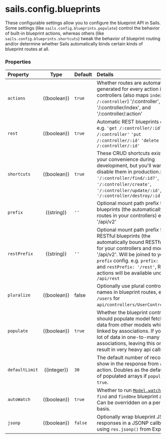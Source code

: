 # sails.config.blueprints

These configurable settings allow you to configure the blueprint API in Sails.  Some settings (like `sails.config.blueprints.populate`) control the behavior of built-in blueprint actions, whereas others (like `sails.config.blueprints.shortcuts`) tweak the behavior of blueprint routing and/or determine whether Sails automatically binds certain kinds of blueprint routes at all.


### Properties

| Property    | Type       | Default   | Details |
|:------------|:----------:|:----------|:--------|
| `actions`| ((boolean))|`true`|Whether routes are automatically generated for every action in your controllers (also maps `index` to `/:controller`) '/:controller', '/:controller/index', and '/:controller/:action'
|`rest`|((boolean))|`true`|Automatic REST blueprints enabled? e.g. `'get /:controller/:id?'` `'post /:controller'` `'put /:controller/:id'` `'delete /:controller/:id'`
|`shortcuts`|((boolean))|`true`|These CRUD shortcuts exist for your convenience during development, but you'll want to disable them in production.: `'/:controller/find/:id?'`, `'/:controller/create'`, `'/:controller/update/:id'`, and `'/:controller/destroy/:id'`
| `prefix`      | ((string))| `''`     | Optional mount path prefix for blueprints (the automatically bound routes in your controllers) e.g. '/api/v2'
| `restPrefix`  | ((string))| `''`     | Optional mount path prefix for RESTful blueprints (the automatically bound RESTful routes for your controllers and models) e.g. '/api/v2'. Will be joined to your `prefix` config. e.g. `prefix: '/api'` and `restPrefix: '/rest'`, RESTful actions will be available under `/api/rest`
|`pluralize`|((boolean))|false|Optionally use plural controller names in blueprint routes, e.g. `/users` for `api/controllers/UserController.js`.
|`populate`|((boolean))|`true`|Whether the blueprint controllers should populate model fetches with data from other models which are linked by associations.  If you have a lot of data in one-to-many associations, leaving this on may result in very heavy api calls.
|`defaultLimit`|((integer))|`30`|The default number of records to show in the response from a "find" action.  Doubles as the default size of populated arrays if `populate` is `true`.
|`autoWatch`|((boolean))|`true`|Whether to run [`Model.watch()`](http://sailsjs.com/documentation/reference/web-sockets/resourceful-pub-sub/watch) in the `find` and `findOne` blueprint actions.  Can be overridden on a per-model basis.
|`jsonp`|((boolean))|`false`|Optionally wrap blueprint JSON responses in a JSONP callback using `res.jsonp()` from Express 3.


<docmeta name="displayName" value="sails.config.blueprints">
<docmeta name="pageType" value="property">

